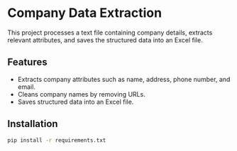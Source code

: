 # Company Data Extraction

This project processes a text file containing company details, extracts relevant attributes, and saves the structured data into an Excel file.

## Features
- Extracts company attributes such as name, address, phone number, and email.
- Cleans company names by removing URLs.
- Saves structured data into an Excel file.

## Installation
```sh
pip install -r requirements.txt
